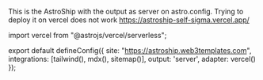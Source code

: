 This is the AstroShip with the output as server on astro.config. Trying to deploy it on vercel does not work
https://astroship-self-sigma.vercel.app/



import vercel from "@astrojs/vercel/serverless";

export default defineConfig({
  site: "https://astroship.web3templates.com",
  integrations: [tailwind(), mdx(), sitemap()],
  output: 'server',
  adapter: vercel()
});
